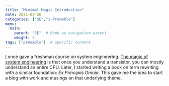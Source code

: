 ```yaml
---
title: "Minimal Magic Introduction"
date: 2021-08-26
categories: ["SE","1-Preamble"]
menu:
  main:
    parent: "SE"  # Book as navigation parent
    weight: 2
tags: ["preamble"]  # specific content
---
```

[I](https://minimalmagic.blog/pumwalters/  "Pum Walters") once gave a freshman course on system engineering. [The magic of system engineering](https://minimalmagic.blog/se/themagicofsystemengineering/ "The magic of system engineering.md") is that once you understand a transistor, you can mostly understand an entire CPU. Later, I started writing a book on term rewriting with a similar foundation: *Ex Principiis Omnia*. This gave me the idea to start a blog with work and musings on that underlying theme. 
